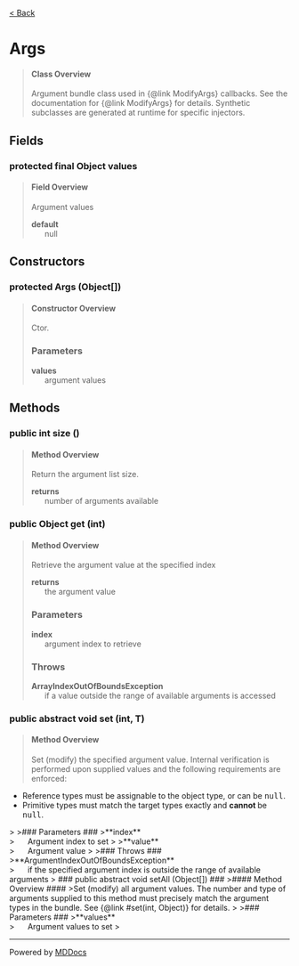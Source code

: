 [< Back](../README.md)
# Args #
>#### Class Overview ####
>Argument bundle class used in {@link ModifyArgs} callbacks. See the
 documentation for {@link ModifyArgs} for details. Synthetic subclasses are
 generated at runtime for specific injectors.
## Fields ##
### protected final Object values ###
>#### Field Overview ####
>Argument values
>
>**default**<br />
>&nbsp;&nbsp;&nbsp;&nbsp;&nbsp;&nbsp;null
>
## Constructors ##
### protected Args (Object[]) ###
>#### Constructor Overview ####
>Ctor.
>
>### Parameters ###
>**values**<br />
>&nbsp;&nbsp;&nbsp;&nbsp;&nbsp;&nbsp;argument values
>
## Methods ##
### public int size () ###
>#### Method Overview ####
>Return the argument list size.
>
>**returns**<br />
>&nbsp;&nbsp;&nbsp;&nbsp;&nbsp;&nbsp;number of arguments available
>
### public Object get (int) ###
>#### Method Overview ####
>Retrieve the argument value at the specified index
>
>**returns**<br />
>&nbsp;&nbsp;&nbsp;&nbsp;&nbsp;&nbsp;the argument value
>
>### Parameters ###
>**index**<br />
>&nbsp;&nbsp;&nbsp;&nbsp;&nbsp;&nbsp;argument index to retrieve
>
>### Throws ###
>**ArrayIndexOutOfBoundsException**<br />
>&nbsp;&nbsp;&nbsp;&nbsp;&nbsp;&nbsp;if a value outside the range of
      available arguments is accessed
>
### public abstract void set (int, T) ###
>#### Method Overview ####
>Set (modify) the specified argument value. Internal verification is
 performed upon supplied values and the following requirements are
 enforced:
 
 <ul>
   <li>Reference types must be assignable to the object type, or can be
      <tt>null</tt>.
   <li>Primitive types must match the target types exactly and <b>cannot
      </b> be <tt>null</tt>.
 </ul>
>
>### Parameters ###
>**index**<br />
>&nbsp;&nbsp;&nbsp;&nbsp;&nbsp;&nbsp;Argument index to set
>
>**value**<br />
>&nbsp;&nbsp;&nbsp;&nbsp;&nbsp;&nbsp;Argument value
>
>### Throws ###
>**ArgumentIndexOutOfBoundsException**<br />
>&nbsp;&nbsp;&nbsp;&nbsp;&nbsp;&nbsp;if the specified argument index
      is outside the range of available arguments
>
### public abstract void setAll (Object[]) ###
>#### Method Overview ####
>Set (modify) all argument values. The number and type of arguments
 supplied to this method must precisely match the argument types in the
 bundle. See {@link #set(int, Object)} for details.
>
>### Parameters ###
>**values**<br />
>&nbsp;&nbsp;&nbsp;&nbsp;&nbsp;&nbsp;Argument values to set
>

---
Powered by [MDDocs](https://github.com/VRCube/MDDocs)